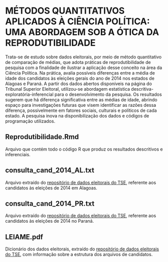 # MÉTODOS QUANTITATIVOS APLICADOS À CIÊNCIA POLÍTICA: UMA ABORDAGEM SOB A ÓTICA DA REPRODUTIBILIDADE

Trata-se de estudo sobre dados eleitorais, por meio de método quantitativo de comparação de médias, que adota práticas de reprodutibilidade de pesquisa com a finalidade de ilustrar a aplicação desse conceito na área da Ciência Política. Na prática, avalia possíveis diferenças entre a média de idade dos candidatos às eleições gerais do ano de 2014 nos estados de Alagoas e Paraná. A partir dos dados abertos disponíveis na página do Tribunal Superior Eleitoral, utilizou-se abordagem estatística descritiva-exploratória-inferencial para o desenvolvimento da pesquisa. Os resultados sugerem que há diferença significativa entre as médias de idade, abrindo espaço para investigações futuras que visem identificar as razões dessa diferença, possivelmente em fatores sociais, culturais e políticos de cada estado. A pesquisa inova na disponibilização dos dados e códigos de programação utilizados.

## Reprodutibilidade.Rmd

Arquivo que contém todo o código R que produz os resultados descritivos e inferenciais.

## consulta_cand_2014_AL.txt

Arquivo extraído do [repositório de dados eleitorais do TSE](http://www.tse.jus.br/eleicoes/estatisticas/repositorio-de-dados-eleitorais), referente aos candidatos às eleições de 2014 em Alagoas.

## consulta_cand_2014_PR.txt

Arquivo extraído do [repositório de dados eleitorais do TSE](http://www.tse.jus.br/eleicoes/estatisticas/repositorio-de-dados-eleitorais), referente aos candidatos às eleições de 2014 no Paraná.

## LEIAME.pdf

Dicionário dos dados eleitorais, extraído do [repositório de dados eleitorais do TSE](http://www.tse.jus.br/eleicoes/estatisticas/repositorio-de-dados-eleitorais), com informação sobre a estrutura dos arquivos de candidatos.
